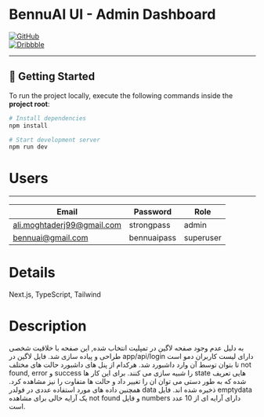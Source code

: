 # BennuAI UI - Admin Dashboard

[![GitHub](https://img.shields.io/badge/GitHub-%23121011.svg?style=for-the-badge&logo=github&logoColor=white)](https://github.com/AliMoghtader/bennuai_ui)  
[![Dribbble](https://img.shields.io/badge/Dribbble-%23EA4C89.svg?style=for-the-badge&logo=dribbble&logoColor=white)](https://dribbble.com/shots/24967476-Admin-Dashboard-Property-Rent-Web-App)

---

## 🚀 Getting Started

To run the project locally, execute the following commands inside the **project root**:

```bash
# Install dependencies
npm install

# Start development server
npm run dev
```
# Users

---
| Email                                                           | Password    | Role      |
| --------------------------------------------------------------- | ----------- | --------- |
| [ali.moghtaderj99@gmail.com](mailto:ali.moghtaderj99@gmail.com) | strongpass  | admin     |
| [bennuai@gmail.com](mailto:bennuai@gmail.com)                   | bennuaipass | superuser |

# Details
Next.js, TypeScript, Tailwind

# Description
به دلیل عدم وجود صفحه لاگین در تمپلیت انتخاب شده, این صفحه با خلاقیت شخصی طراحی و پیاده سازی شد. 
فایل لاگین در app/api/login دارای لیست کاربران دمو است تا بتوان توسط آن وارد داشبورد شد. هرکدام از پنل های داشبورد حالت های مختلف not found, error و success را شبیه سازی می کنند.
برای این کار ها state هایی تعریف شده که به طور دستی می توان ان را تغییر داد و حالت ها متفاوت را نیز مشاهده کرد.
همچنین داده های مورد استفاده عددی در فولدر data ذخیره شده اند. فایل emptydata یک آرایه خالی برای مشاهده not found و فایل numbers دارای آرایه ای از 10 عدد است.
